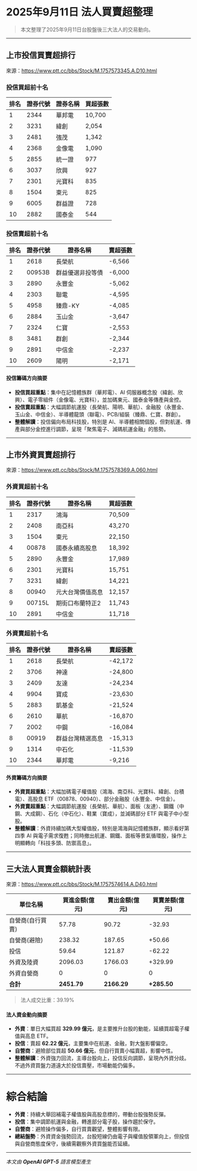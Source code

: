 # 2025年9月11日 法人買賣超整理

>本文整理了2025年9月11日台股盤後三大法人的交易動向。

---

## 上市投信買賣超排行
來源：<https://www.ptt.cc/bbs/Stock/M.1757573345.A.D10.html>

### 投信買超前十名
| 排名 | 證券代號 | 證券名稱 | 買超張數 |
|------|----------|----------|----------|
| 1    | 2344     | 華邦電   | 10,700   |
| 2    | 3231     | 緯創     | 2,054    |
| 3    | 2481     | 強茂     | 1,342    |
| 4    | 2368     | 金像電   | 1,090    |
| 5    | 2855     | 統一證   | 977      |
| 6    | 3037     | 欣興     | 927      |
| 7    | 2301     | 光寶科   | 835      |
| 8    | 1504     | 東元     | 825      |
| 9    | 6005     | 群益證   | 728      |
| 10   | 2882     | 國泰金   | 544      |

### 投信賣超前十名
| 排名 | 證券代號 | 證券名稱 | 賣超張數 |
|------|----------|----------|----------|
| 1    | 2618     | 長榮航   | -6,566   |
| 2    | 00953B   | 群益優選非投等債 | -6,000 |
| 3    | 2890     | 永豐金   | -5,062   |
| 4    | 2303     | 聯電     | -4,595   |
| 5    | 4958     | 臻鼎-KY  | -4,085   |
| 6    | 2884     | 玉山金   | -3,647   |
| 7    | 2324     | 仁寶     | -2,553   |
| 8    | 3481     | 群創     | -2,344   |
| 9    | 2891     | 中信金   | -2,237   |
| 10   | 2609     | 陽明     | -2,171   |

#### 投信籌碼方向摘要
- **投信買超重點**：集中在記憶體族群（華邦電）、AI 伺服器概念股（緯創、欣興）、電子零組件（金像電、光寶科），並加碼東元、國泰金等傳產與金控。
- **投信賣超重點**：大幅調節航運股（長榮航、陽明、華航）、金融股（永豐金、玉山金、中信金）、半導體龍頭（聯電）、PCB/組裝（臻鼎、仁寶、群創）。
- **整體解讀**：投信偏向布局科技股，特別是 AI、半導體相關個股，但對航運、傳產與部分金控進行調節，呈現「聚焦電子、減碼航運金融」的態勢。

---

## 上市外資買賣超排行
來源：<https://www.ptt.cc/bbs/Stock/M.1757578369.A.060.html>

### 外資買超前十名
| 排名 | 證券代號 | 證券名稱 | 買超張數 |
|------|----------|----------|----------|
| 1    | 2317     | 鴻海     | 70,509   |
| 2    | 2408     | 南亞科   | 43,270   |
| 3    | 1504     | 東元     | 22,150   |
| 4    | 00878    | 國泰永續高股息 | 18,392 |
| 5    | 2890     | 永豐金   | 17,989   |
| 6    | 2301     | 光寶科   | 15,751   |
| 7    | 3231     | 緯創     | 14,221   |
| 8    | 00940    | 元大台灣價值高息 | 12,157 |
| 9    | 00715L   | 期街口布蘭特正2 | 11,743 |
| 10   | 2891     | 中信金   | 11,718   |

### 外資賣超前十名
| 排名 | 證券代號 | 證券名稱 | 賣超張數 |
|------|----------|----------|----------|
| 1    | 2618     | 長榮航   | -42,172  |
| 2    | 3706     | 神達     | -24,800  |
| 3    | 2409     | 友達     | -24,234  |
| 4    | 9904     | 寶成     | -23,630  |
| 5    | 2883     | 凱基金   | -21,524  |
| 6    | 2610     | 華航     | -16,870  |
| 7    | 2002     | 中鋼     | -16,084  |
| 8    | 00919    | 群益台灣精選高息 | -15,313 |
| 9    | 1314     | 中石化   | -11,539  |
| 10   | 2344     | 華邦電   | -9,216   |

#### 外資籌碼方向摘要
- **外資買超重點**：大幅加碼電子權值股（鴻海、南亞科、光寶科、緯創、台積電）、高股息 ETF（00878、00940）、部分金融股（永豐金、中信金）。
- **外資賣超重點**：大幅調節航運股（長榮航、華航）、面板（友達）、鋼鐵（中鋼、大成鋼）、石化（中石化）、鞋業（寶成），並減碼部分 ETF 與電子中小型股。
- **整體解讀**：外資持續加碼大型權值股，特別是鴻海與記憶體族群，顯示看好第四季 AI 與電子需求復甦；同時撤出航運、鋼鐵、面板等景氣循環股，操作上明顯轉向「科技多頭、防禦高息」。

---

## 三大法人買賣金額統計表
來源：<https://www.ptt.cc/bbs/Stock/M.1757574614.A.D40.html>

| 單位名稱           | 買進金額(億元) | 賣出金額(億元) | 買賣差額(億元) |
|--------------------|----------------|----------------|----------------|
| 自營商(自行買賣)   | 57.78          | 90.72          | -32.93         |
| 自營商(避險)       | 238.32         | 187.65         | +50.66         |
| 投信               | 59.64          | 121.87         | -62.22         |
| 外資及陸資         | 2096.03        | 1766.03        | +329.99        |
| 外資自營商         | 0              | 0              | 0              |
| **合計**           | **2451.79**    | **2166.29**    | **+285.50**    |

> 法人成交比重：39.19%

#### 法人資金動向摘要
- **外資**：單日大幅買超 **329.99 億元**，是主要推升台股的動能，延續買超電子權值與高息 ETF。
- **投信**：賣超 **62.22 億元**，主要集中在航運、金融，對大盤影響偏空。
- **自營商**：避險部位買超 **50.66 億元**，但自行買賣小幅賣超，影響中性。
- **整體解讀**：外資強力回流，主導台股向上，投信反向調節，呈現內外資分歧。不過外資買盤力道遠大於投信賣壓，市場動能仍偏多。

---

# 綜合結論
- **外資**：持續大舉回補電子權值股與高股息標的，帶動台股強勢反彈。
- **投信**：集中調節航運與金融，轉進部分電子股，操作趨於保守。
- **自營商**：避險操作偏多，自行買賣觀望，整體影響有限。
- **總結盤勢**：外資資金強勢回流，台股短線仍由電子與權值股領軍向上，但投信與自營商態度保守，後續需觀察外資買盤能否延續。

---

*本文由 **OpenAI GPT-5** 語言模型產生*
